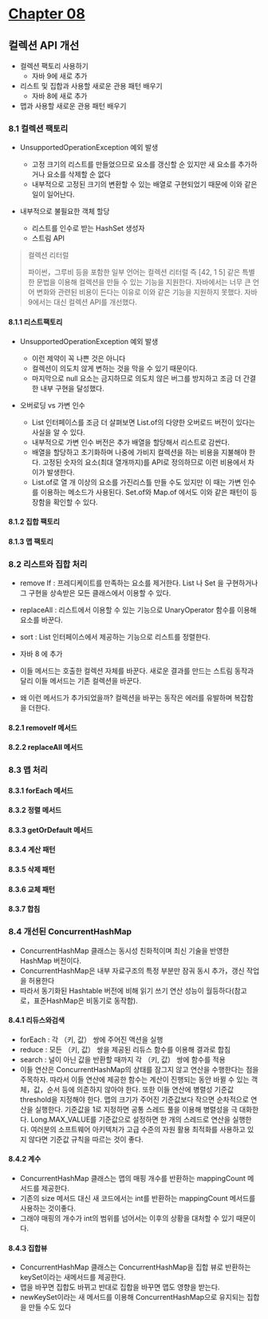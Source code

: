 # [Chapter 08](https://livebook.manning.com/book/modern-java-in-action/chapter-8/)

## 컬렉션 API 개선

- 컬렉션 팩토리 사용하기
  - 자바 9에 새로 추가
- 리스트 및 집합과 사용할 새로운 관용 패턴 배우기
  - 자바 8에 새로 추가
- 맵과 사용할 새로운 관용 패턴 배우기

### 8.1 컬렉션 팩토리

- UnsupportedOperationException 예외 발생
  - 고정 크기의 리스트를 만들었으므로 요소를 갱신할 순 있지만 새 요소를 추가하거나 요소를 삭제할 순 없다
  - 내부적으로 고정된 크기의 변환할 수 있는 배열로 구현되었기 때문에 이와 같은 일이 일어난다.

- 내부적으로 불필요한 객체 할당
  - 리스트를 인수로 받는 HashSet 생성자
  - 스트림 API

> 컬렉션 리터럴
> 
> 파이썬，그루비 등을 포함한 일부 언어는 컬렉션 리터럴 즉 [42, 1 5] 같은 특별한 문법을 이용해 컬렉션을 만들 수 있는 기능을 지원한다. 자바에서는 너무 큰 언어 변화와 관련된 비용이 든다는 이유로 이와 같은 기능을 지원하지 못했다. 자바 9에서는 대신 컬렉션 API를 개선했다.

#### 8.1.1 리스트팩토리

- UnsupportedOperationException 예외 발생
  - 이런 제약이 꼭 나쁜 것은 아니다
  - 컬렉션이 의도치 않게 변하는 것을 막을 수 있기 때문이다.
  - 마지막으로 null 요소는 금지하므로 의도치 않은 버그를 방지하고 조금 더 간결한 내부 구현을 달성했다.

- 오버로딩 vs 가변 인수
  - List 인터페이스를 조금 더 살펴보면 List.of의 다양한 오버로드 버전이 있다는 사실을 알 수
    있다.
  - 내부적으로 가변 인수 버전은 추가 배열을 할당해서 리스트로 감싼다.
  - 배열을 할당하고 초기화하며 나중에 가비지 컬렉션을 하는 비용을 지불해야 한다. 고정된 숫자의 요소(최대 열개까지)를 API로 정의하므로 이런 비용에서 차이가 발생한다.
  - List.of로 열 개 이상의 요소를 가진리스틀 만들 수도 있지만 이 때는 가변 인수를 이용하는 메소드가 사용된다. Set.of와 Map.of 에서도 이와 같은 패턴이 등장함을 확인할 수 있다.

#### 8.1.2 집합 팩토리

#### 8.1.3 맵 팩토리

### 8.2 리스트와 집합 처리

- remove If : 프레디케이트를 만족하는 요소를 제거한다. List 나 Set 을 구현하거나 그 구현을 상속받은 모든 클래스에서 이용할 수 있다.
- replaceAll : 리스트에서 이용할 수 있는 기능으로 UnaryOperator 함수를 이용해 요소를 바꾼다.
- sort : List 인터페이스에서 제공하는 기능으로 리스트를 정렬한다.

- 자바 8 에 추가
- 이들 메서드는 호출한 컬렉션 자체를 바꾼다. 새로운 결과를 만드는 스트림 동작과 달리 이들 메서드는 기존 컬렉션을 바꾼다.
- 왜 이런 메서드가 추가되었을까? 컬렉션을 바꾸는 동작은 에러를 유발하며 복잡함을 더한다.

#### 8.2.1 removelf 메서드

#### 8.2.2 replaceAll 메서드

### 8.3 맵 처리

#### 8.3.1 forEach 메서드

#### 8.3.2 정렬 메서드

#### 8.3.3 getOrDefault 메서드

#### 8.3.4 계산 패턴

#### 8.3.5 삭제 패턴

#### 8.3.6 교체 패턴

#### 8.3.7 합침

### 8.4 개선된 ConcurrentHashMap

- ConcurrentHashMap 클래스는 동시성 친화적이며 최신 기술을 반영한 HashMap 버전이다.
- ConcurrentHashMap은 내부 자료구조의 특정 부분만 잠궈 동시 추가，갱신 작업을 허용한다
- 따라서 동기화된 Hashtable 버전에 비해 읽기 쓰기 연산 성능이 월등하다(참고로，표준HashMap은 비동기로 동작함).

#### 8.4.1 리듀스와검색

- forEach : 각 （키, 값） 쌍에 주어진 액션을 실행
- reduce : 모든 （키, 값） 쌍을 제공된 리듀스 함수를 이용해 결과로 합침
- search : 널이 아닌 값을 반환할 때까지 각 （키, 값） 쌍에 함수를 적용
- 이들 연산은 ConcurrentHashMap의 상태를 잠그지 않고 연산을 수행한다는 점을 주목하자. 
  따라서 이들 연산에 제공한 함수는 계산이 진행되는 동안 바뀔 수 있는 객체，값，순서 등에 의존하지 않아야 한다.
  또한 이들 연산에 병렬성 기준값threshold을 지정해야 한다. 맵의 크기가 주어진 기준값보다 작으면 순차적으로 연산을 실행한다. 기준값을 1로 지정하면 공통 스레드 풀을 이용해 병렬성을 극
  대화한다. Long.MAX_VALUE를 기준값으로 설정하면 한 개의 스레드로 연산을 실행한다. 여러분의 소프트웨어 아키텍처가 고급 수준의 자원 활용 최적화를 사용하고 있지 않다면 기준값 규칙을 따르는 것이 좋다.

#### 8.4.2 계수

- ConcurrentHashMap 클래스는 맵의 매핑 개수를 반환하는 mappingCount 메서드를 제공한다.
- 기존의 size 메서드 대신 새 코드에서는 int를 반환하는 mappingCount 메서드를 사용하는 것이좋다.
- 그래야 매핑의 개수가 int의 범위를 넘어서는 이후의 상황을 대처할 수 있기 때문이다.

#### 8.4.3 집합뷰

- ConcurrentHashMap 클래스는 ConcurrentHashMap을 집합 뷰로 반환하는 keySet이라는 새메서드를 제공한다.
- 맵을 바꾸면 집합도 바뀌고 반대로 집합을 바꾸면 맵도 영향을 받는다.
- newKeySet이라는 새 메서드를 이용해 ConcurrentHashMap으로 유지되는 집합을 만들 수도 있다